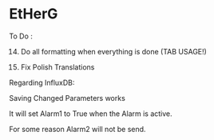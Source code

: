 # EtHerG

To Do : 

14. Do all formatting when everything is done (TAB USAGE!)

15. Fix Polish Translations


Regarding InfluxDB:

Saving Changed Parameters works

It will set Alarm1 to True when the Alarm is active. 

For some reason Alarm2 will not be send. 